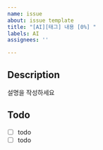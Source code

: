 ```yaml
---
name: issue
about: issue template
title: "[AI][태그] 내용 [0%] "
labels: AI
assignees: ''

---
```


## Description

설명을 작성하세요

## Todo

- [ ] todo
- [ ] todo
